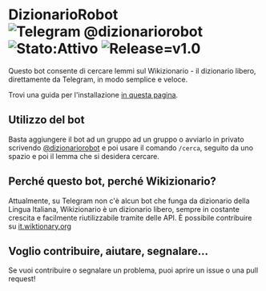 # DizionarioRobot ![Telegram @dizionariorobot](https://img.shields.io/badge/Telegram-%40DizionarioRobot-verde.svg) ![Stato:Attivo](https://img.shields.io/badge/stato-attivo-green.svg) ![Release=v1.0](https://img.shields.io/badge/release-v1.0-red.svg)

Questo bot consente di cercare lemmi sul Wikizionario - il dizionario libero, direttamente da Telegram, in modo semplice e veloce.

Trovi una guida per l'installazione [in questa pagina](installazione.md).
## Utilizzo del bot
Basta aggiungere il bot ad un gruppo ad un gruppo o avviarlo in privato scrivendo [@dizionariorobot](https://t.me/dizionariorobot) e poi usare il comando `/cerca`, seguito da uno spazio e poi il lemma che si desidera cercare.
## Perché questo bot, perché Wikizionario?
Attualmente, su Telegram non c'è alcun bot che funga da dizionario della Lingua Italiana, Wikizionario è un dizionario libero, sempre in costante crescita e facilmente riutilizzabile tramite delle API. È possibile contribuire su [it.wiktionary.org](https://it.wiktionary.org/wiki/Pagina_principale)
## Voglio contribuire, aiutare, segnalare...
Se vuoi contribuire o segnalare un problema, puoi aprire un issue o una pull request!